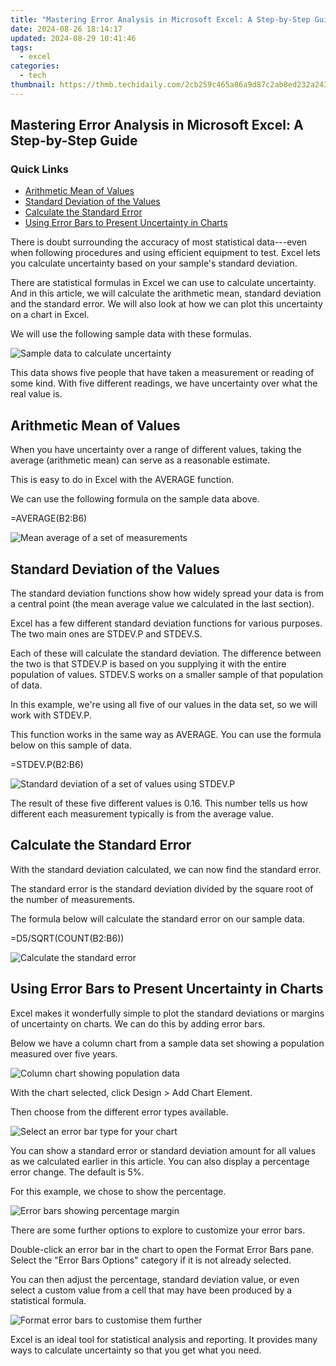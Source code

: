 ```yaml
---
title: "Mastering Error Analysis in Microsoft Excel: A Step-by-Step Guide"
date: 2024-08-26 18:14:17
updated: 2024-08-29 10:41:46
tags:
  - excel
categories:
  - tech
thumbnail: https://thmb.techidaily.com/2cb259c465a86a9d87c2ab8ed232a243225880491ec4b7484688140a5b3e77f5.jpg
---
```


## Mastering Error Analysis in Microsoft Excel: A Step-by-Step Guide

### Quick Links

* [Arithmetic Mean of Values](https://blog-min.techidaily.com/how-can-you-transfer-files-from-vivo-y27s-to-iphone-151413-drfone-by-drfone-transfer-from-android-transfer-from-android/)
* [Standard Deviation of the Values](https://extra-skills.techidaily.com/navigating-sales-for-inexpensive-gopros-for-2024/)
* [Calculate the Standard Error](https://games-able.techidaily.com/harmonizing-fun-and-safety-in-childs-steam-world/)
* [Using Error Bars to Present Uncertainty in Charts](https://facebook-record-videos.techidaily.com/updated-in-2024-elevating-your-music-crafting-stunning-lyric-videos-using-lyric-video-maker/)

 There is doubt surrounding the accuracy of most statistical data---even when following procedures and using efficient equipment to test. Excel lets you calculate uncertainty based on your sample's standard deviation.

 There are statistical formulas in Excel we can use to calculate uncertainty. And in this article, we will calculate the arithmetic mean, standard deviation and the standard error. We will also look at how we can plot this uncertainty on a chart in Excel.

 We will use the following sample data with these formulas.

![Sample data to calculate uncertainty](https://static1.howtogeekimages.com/wordpress/wp-content/uploads/2019/05/sample-data-1.png) 

 This data shows five people that have taken a measurement or reading of some kind. With five different readings, we have uncertainty over what the real value is.

##  Arithmetic Mean of Values

 When you have uncertainty over a range of different values, taking the average (arithmetic mean) can serve as a reasonable estimate.

 This is easy to do in Excel with the AVERAGE function.

 We can use the following formula on the sample data above.

=AVERAGE(B2:B6)

![Mean average of a set of measurements](https://static1.howtogeekimages.com/wordpress/wp-content/uploads/2019/05/mean-average-1.png) 

##  Standard Deviation of the Values

 The standard deviation functions show how widely spread your data is from a central point (the mean average value we calculated in the last section).

 Excel has a few different standard deviation functions for various purposes. The two main ones are STDEV.P and STDEV.S.

 Each of these will calculate the standard deviation. The difference between the two is that STDEV.P is based on you supplying it with the entire population of values. STDEV.S works on a smaller sample of that population of data.

 In this example, we're using all five of our values in the data set, so we will work with STDEV.P.

 This function works in the same way as AVERAGE. You can use the formula below on this sample of data.

=STDEV.P(B2:B6)

![Standard deviation of a set of values using STDEV.P](https://static1.howtogeekimages.com/wordpress/wp-content/uploads/2019/05/standard-deviation-1.png) 

 The result of these five different values is 0.16\. This number tells us how different each measurement typically is from the average value.

##  Calculate the Standard Error

 With the standard deviation calculated, we can now find the standard error.

 The standard error is the standard deviation divided by the square root of the number of measurements.

 The formula below will calculate the standard error on our sample data.

=D5/SQRT(COUNT(B2:B6))

![Calculate the standard error](https://static1.howtogeekimages.com/wordpress/wp-content/uploads/2019/05/standard-error-1.png) 

##  Using Error Bars to Present Uncertainty in Charts

 Excel makes it wonderfully simple to plot the standard deviations or margins of uncertainty on charts. We can do this by adding error bars.

 Below we have a column chart from a sample data set showing a population measured over five years.

![Column chart showing population data](https://static1.howtogeekimages.com/wordpress/wp-content/uploads/2019/05/column-chart-2.png) 

 With the chart selected, click Design > Add Chart Element.

 Then choose from the different error types available.

![Select an error bar type for your chart](https://static1.howtogeekimages.com/wordpress/wp-content/uploads/2019/05/error-bars-1.png) 

 You can show a standard error or standard deviation amount for all values as we calculated earlier in this article. You can also display a percentage error change. The default is 5%.

 For this example, we chose to show the percentage.

![Error bars showing percentage margin](https://static1.howtogeekimages.com/wordpress/wp-content/uploads/2019/05/percentage-error.png) 

 There are some further options to explore to customize your error bars.

 Double-click an error bar in the chart to open the Format Error Bars pane. Select the "Error Bars Options" category if it is not already selected.

 You can then adjust the percentage, standard deviation value, or even select a custom value from a cell that may have been produced by a statistical formula.

![Format error bars to customise them further](https://static1.howtogeekimages.com/wordpress/wp-content/uploads/2019/05/format-error-bars.png) 

 Excel is an ideal tool for statistical analysis and reporting. It provides many ways to calculate uncertainty so that you get what you need.

<ins class="adsbygoogle"
     style="display:block"
     data-ad-format="autorelaxed"
     data-ad-client="ca-pub-7571918770474297"
     data-ad-slot="1223367746"></ins>



<ins class="adsbygoogle"
     style="display:block"
     data-ad-client="ca-pub-7571918770474297"
     data-ad-slot="8358498916"
     data-ad-format="auto"
     data-full-width-responsive="true"></ins>
